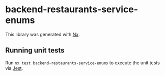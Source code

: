 # backend-restaurants-service-enums

This library was generated with [Nx](https://nx.dev).

## Running unit tests

Run `nx test backend-restaurants-service-enums` to execute the unit tests via [Jest](https://jestjs.io).
